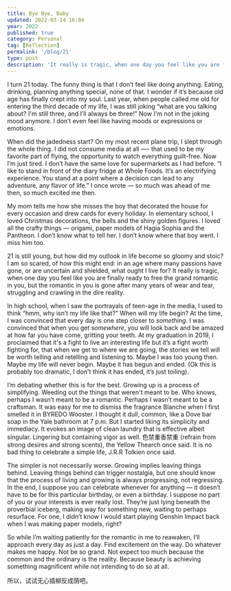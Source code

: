 ```yaml
---
title: Bye Bye, Baby
updated: 2022-03-14 16:04
year: 2022
published: true
category: Personal
tag: [Reflection]
permalink: '/blog/21'
type: post
description: 'It really is tragic, when one day you feel like you are finally ready to free the grand romantic in you, but the romantic in you is gone after many years of wear and tear, struggling and crawling in the dire reality.'
---
```


I turn 21 today. The funny thing is that I don’t feel like doing anything. Eating, drinking, planning anything special, none of that. I wonder if it’s because old age has finally crept into my soul. Last year, when people called me old for entering the third decade of my life, I was still joking “what are you talking about? I'm still three, and I’ll always be three!” Now I'm not in the joking mood anymore. I don’t even feel like having moods or expressions or emotions.

When did the jadedness start? On my most recent plane trip, I slept through the whole thing. I did not consume media at all —- that used to be my favorite part of flying, the opportunity to watch everything guilt-free. Now I’m just tired. I don’t have the same love for supermarkets as I had before. “I like to stand in front of the diary fridge at Whole Foods. It’s an electrifying experience. You stand at a point where a decision can lead to any adventure, any flavor of life.” I once wrote — so much was ahead of me then, so much excited me then.

My mom tells me how she misses the boy that decorated the house for every occasion and drew cards for every holiday. In elementary school, I loved Christmas decorations, the bells and the shiny golden figures. I loved all the crafty things — origami, paper models of Hagia Sophia and the Pantheon. I don’t know what to tell her. I don’t know where that boy went. I miss him too.

21 is still young, but how did my outlook in life become so gloomy and stoic? I am so scared, of how this might end: in an age where many passions have gone, or are uncertain and shielded, what ought I live for? It really is tragic, when one day you feel like you are finally ready to free the grand romantic in you, but the romantic in you is gone after many years of wear and tear, struggling and crawling in the dire reality.

In high school, when I saw the portrayals of teen-age in the media, I used to think “hmm, why isn’t my life like that?” When will my life begin? At the time, I was convinced that every day is one step closer to _something_. I was convinced that when you get _somewhere_, you will look back and be amazed at how far you have come, gritting your teeth. At my graduation in 2019, I proclaimed that it's a fight to live an interesting life but it’s a fight worth fighting for, that when we get to where we are going, the stories we tell will be worth telling and retelling and listening to. Maybe I was too young then. Maybe my life will never begin. Maybe it has begun and ended. (Ok this is probably too dramatic, I don't think it has ended, it’s just toiling).

I’m debating whether this is for the best. Growing up is a process of simplifying. Weeding out the things that weren't meant to be. Who knows, perhaps I wasn’t meant to be a romantic. Perhaps I wasn’t meant to be a craftsman. It was easy for me to dismiss the fragrance Blanche when I first smelled it in BYREDO Wooster. I thought it dull, common, like a Dove bar soap in the Yale bathroom at 7 p.m. But I started liking its simplicity and immediacy. It evokes an image of clean laundry that is effective albeit singular. Lingering but containing vigor as well. 色禁重香禁重 (refrain from strong desires and strong scents), the Yellow Thearch once said. It is no bad thing to celebrate a simple life, J.R.R Tolkien once said.

The simpler is not necessarily worse. Growing implies leaving things behind. Leaving things behind can trigger nostalgia, but one should know that the process of living and growing is always progressing, not regressing. In the end, I suppose you can celebrate whenever for anything — it doesn’t have to be for this particular birthday, or even a birthday. I suppose no part of you or your interests is ever really lost. They’re just lying beneath the proverbial iceberg, making way for something new, waiting to perhaps resurface. For one, I didn’t know I would start playing Genshin Impact back when I was making paper models, right?

So while I’m waiting patiently for the romantic in me to reawaken, I’ll approach every day as just a day. Find excitement on the way. Do whatever makes me happy. Not be so grand. Not expect too much because the common and the ordinary is the reality. Because beauty is achieving something magnificent while not intending to do so at all.

所以，试试无心插柳反成荫吧。
